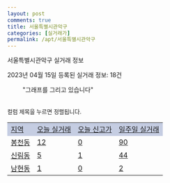 ```yaml
---
layout: post
comments: true
title: 서울특별시관악구
categories: [실거래가]
permalink: /apt/서울특별시관악구
---
```


서울특별시관악구 실거래 정보

2023년 04월 15일 등록된 실거래 정보: 18건

<!--<script async src="https://pagead2.googlesyndication.com/pagead/js/adsbygoogle.js?client=ca-pub-3485438051770037"
 crossorigin="anonymous"></script>-->

<script type="text/javascript">
  google.charts.load('current', {'packages':['corechart']});
  google.charts.setOnLoadCallback(drawChart);

  function drawChart() {
    var data = google.visualization.arrayToDataTable([['거래일', '매매', '전월세', '전매'], ['21-01', 1, 4, 0], ['21-02', 0, 2, 0], ['21-03', 0, 4, 0], ['21-04', 0, 2, 0], ['21-05', 2, 0, 0], ['21-06', 0, 3, 0], ['21-07', 2, 25, 0], ['21-08', 80, 88, 0], ['21-09', 2, 19, 0], ['21-10', 2, 2, 0], ['21-11', 0, 10, 0], ['21-12', 0, 6, 0], ['22-01', 0, 69, 0], ['22-02', 1, 13, 0], ['22-03', 2, 12, 0], ['22-04', 31, 215, 0], ['22-05', 72, 427, 0], ['22-06', 37, 384, 0], ['22-07', 19, 482, 0], ['22-08', 16, 355, 0], ['22-09', 17, 433, 0], ['22-10', 15, 472, 0], ['22-11', 14, 354, 0], ['22-12', 13, 494, 0], ['23-01', 32, 454, 0], ['23-02', 53, 519, 0], ['23-03', 57, 416, 0], ['23-04', 10, 122, 0]]);

    var options = {
      title: '최근 1년간 유형별 거래량 추이',
      legend: { position: 'bottom' }
    };

    setTimeout(function() {
        var chart = new google.visualization.LineChart(document.getElementById('columnchart_material'));
        chart.draw(data, (options));
        document.getElementById('loading').style.display = 'none';
        var dayLabel = (new Date()).getDay();
        if (dayLabel < 2) {
            sorttable.innerSortFunction.apply(document.getElementById('week'), []);
            sorttable.innerSortFunction.apply(document.getElementById('week'), []);        
        }
        else {
            sorttable.innerSortFunction.apply(document.getElementById('today'), []);
            sorttable.innerSortFunction.apply(document.getElementById('today'), []);
        }
    }, 200);

  }
</script>

<div id="loading" style="z-index:20; display: block; margin-left: 35px">"그래프를 그리고 있습니다"</div>
<div id="columnchart_material" style="width: 95%; margin-left: -35px; display: block"></div>
<!--<div style="width: 95%; margin-left: -35px; display: block">
      <script async src="https://pagead2.googlesyndication.com/pagead/js/adsbygoogle.js?client=ca-pub-3485438051770037"
          crossorigin="anonymous"></script>
      <ins class="adsbygoogle"
          style="display:block"
          data-ad-format="fluid"
          data-ad-layout-key="-fb+5w+4e-db+86"
          data-ad-client="ca-pub-3485438051770037"
          data-ad-slot="1827090281"></ins>
      <script>
          (adsbygoogle = window.adsbygoogle || []).push({});
      </script>
</div>-->
<br>

<font size='small' style='font-size: small;'>컬럼 제목을 누르면 정렬됩니다.</font>
<table class="sortable">
  <tr style='background-color: rgba(114, 132, 186,0.4);'>
    <td id="region"><a href="#">지역</a></td>
    <td id="today"><a href="#">오늘 실거래</a></td>
    <td id="today_new"><a href="#">오늘 신고가</a></td>
    <td id="week"><a href="#">일주일 실거래</a></td>
  </tr>

  
  <tr class="item">
    <td><a href="서울특별시관악구봉천동">봉천동</a></td>
    <td><a href="서울특별시관악구봉천동">12</a></td>
    <td><a href="서울특별시관악구봉천동">0</a></td>
    <td><a href="서울특별시관악구봉천동">90</a></td>
  </tr>
    

  <tr class="item">
    <td><a href="서울특별시관악구신림동">신림동</a></td>
    <td><a href="서울특별시관악구신림동">5</a></td>
    <td><a href="서울특별시관악구신림동">1</a></td>
    <td><a href="서울특별시관악구신림동">44</a></td>
  </tr>
    

  <tr class="item">
    <td><a href="서울특별시관악구남현동">남현동</a></td>
    <td><a href="서울특별시관악구남현동">1</a></td>
    <td><a href="서울특별시관악구남현동">0</a></td>
    <td><a href="서울특별시관악구남현동">2</a></td>
  </tr>
    


</table>


    
